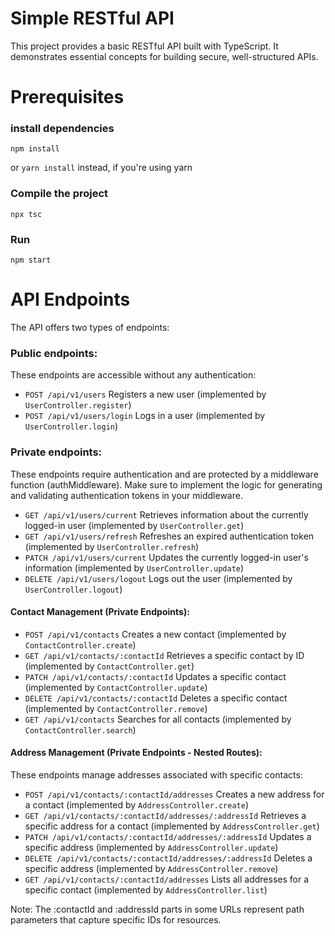 # Simple RESTful API
This project provides a basic RESTful API built with TypeScript. It demonstrates essential concepts for building secure, well-structured APIs.

# Prerequisites
### install dependencies
```
npm install
```
or ```yarn install``` instead, if you're using yarn
### Compile the project
```
npx tsc
```
### Run
```
npm start
```

# API Endpoints
The API offers two types of endpoints:
### Public endpoints:
These endpoints are accessible without any authentication:
- ```POST /api/v1/users``` Registers a new user (implemented by ```UserController.register```)
- ```POST /api/v1/users/login``` Logs in a user (implemented by ```UserController.login```)
### Private endpoints:
These endpoints require authentication and are protected by a middleware function (authMiddleware). Make sure to implement the logic for generating and validating authentication tokens in your middleware.

- ```GET /api/v1/users/current``` Retrieves information about the currently logged-in user (implemented by ```UserController.get```)
- ```GET /api/v1/users/refresh``` Refreshes an expired authentication token (implemented by ```UserController.refresh```)
- ```PATCH /api/v1/users/current``` Updates the currently logged-in user's information (implemented by ```UserController.update```)
- ```DELETE /api/v1/users/logout``` Logs out the user (implemented by ```UserController.logout```)

#### Contact Management (Private Endpoints):

- ```POST /api/v1/contacts``` Creates a new contact (implemented by ```ContactController.create```)
- ```GET /api/v1/contacts/:contactId``` Retrieves a specific contact by ID (implemented by ```ContactController.get```)
- ```PATCH /api/v1/contacts/:contactId``` Updates a specific contact (implemented by ```ContactController.update```)
- ```DELETE /api/v1/contacts/:contactId``` Deletes a specific contact (implemented by ```ContactController.remove```)
- ```GET /api/v1/contacts``` Searches for all contacts (implemented by ```ContactController.search```)

#### Address Management (Private Endpoints - Nested Routes):

These endpoints manage addresses associated with specific contacts:

- ```POST /api/v1/contacts/:contactId/addresses``` Creates a new address for a contact (implemented by ```AddressController.create```)
- ```GET /api/v1/contacts/:contactId/addresses/:addressId``` Retrieves a specific address for a contact (implemented by ```AddressController.get```)
- ```PATCH /api/v1/contacts/:contactId/addresses/:addressId``` Updates a specific address (implemented by ```AddressController.update```)
- ```DELETE /api/v1/contacts/:contactId/addresses/:addressId``` Deletes a specific address (implemented by ```AddressController.remove```)
- ```GET /api/v1/contacts/:contactId/addresses``` Lists all addresses for a specific contact (implemented by ```AddressController.list```)
  
Note: The :contactId and :addressId parts in some URLs represent path parameters that capture specific IDs for resources.
